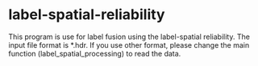 # label-spatial-reliability
This program is use for label fusion using the label-spatial reliability.
The input file format is *.hdr. If you use other format, please change the main function (label_spatial_processing) to read the data.
